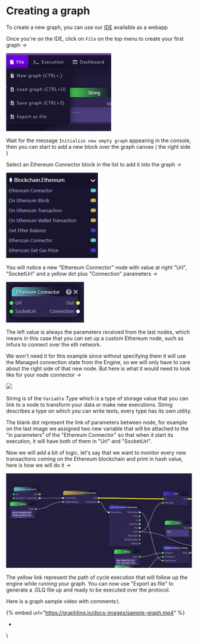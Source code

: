 # Creating a graph

To create a new graph, you can use our [IDE](https://www.codecademy.com/articles/what-is-an-ide) available as a webapp&#x20;

Once you're on the IDE, click on `File` on the top menu to create your first graph ->

![](<../../.gitbook/assets/image (2).png>)

Wait for the message `Initialize new empty graph` appearing in the console, then you can start to add a new block over the graph canvas ( the right side )

Select an Ethereum Connector block in the list to add it into the graph ->

![](<../../.gitbook/assets/image (5).png>)

You will notice a new "Ethereum Connector" node with value at right "Url", "SocketUrl" and a yellow dot plus "Connection" parameters ->

![](<../../.gitbook/assets/image (7).png>)

The left value is always the parameters received from the last nodes, which means in this case that you can set up a custom Ethereum node, such as Infura to connect over the eth network.

We won't need it for this example since without specifying them it will use the Managed connection state from the Engine, so we will only have to care about the right side of that new node. But here is what it would need to look like for your node connector ->

![](https://graphlinq.io/docs-images/graph-create-4.png)

String is of the `Variable` Type which is a type of storage value that you can link to a node to transform your data or make new executions. String describes a type on which you can write texts, every type has its own utility.

The blank dot represent the link of parameters between node, for example on the last image we assigned two new variable that will be attached to the “in parameters” of the "Ethereum Connector" so that when it start its execution, it will have both of them in "Url" and "SocketUrl".

Now we will add a bit of logic, let's say that we want to monitor every new transactions coming on the Ethereum blockchain and print in hash value, here is how we will do it ->

![](<../../.gitbook/assets/image (3) (1).png>)

The yellow link represent the path of cycle execution that will follow up the engine while running your graph. You can now use "Export as file" to generate a .GLQ file up and ready to be executed over the protocol.

Here is a graph sample video with comments:\


{% embed url="https://graphlinq.io/docs-images/sample-graph.mp4" %}

*

\
